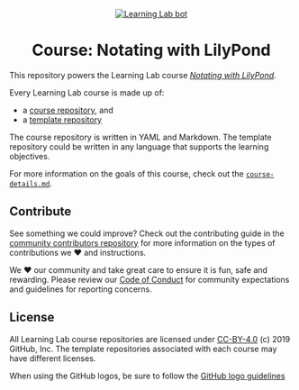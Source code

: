 <p align="center"><a href="https://lab.github.com/"><img alt="Learning Lab bot" src="https://user-images.githubusercontent.com/16547949/66514083-15a13a00-eaa2-11e9-97d7-2d5c8a476624.png"></a></p>

<h1 align="center">Course: Notating with LilyPond</h1>

This repository powers the Learning Lab course [_Notating with LilyPond_](https://lab.github.com/gitmusical/notating-with-lilypond/). 

Every Learning Lab course is made up of:
- a [course repository](https://github.com/gitmusical/notating-with-lilypond), and
- a [template repository](https://github.com/gitmusical/notating-with-lilypond-template)

The course repository is written in YAML and Markdown. The template repository could be written in any language that supports the learning objectives.

For more information on the goals of this course, check out the [`course-details.md`](course-details.md). 

## Contribute

See something we could improve? Check out the contributing guide in the [community contributors repository](CONTRIBUTING.md) for more information on the types of contributions we :heart: and instructions.

We :heart: our community and take great care to ensure it is fun, safe and rewarding. Please review our [Code of Conduct](CODE_OF_CONDUCT.md) for community expectations and guidelines for reporting concerns.

## License

All Learning Lab course repositories are licensed under [CC-BY-4.0](LICENSE) (c) 2019 GitHub, Inc. The template repositories associated with each course may have different licenses.

When using the GitHub logos, be sure to follow the [GitHub logo guidelines](https://github.com/logos)
